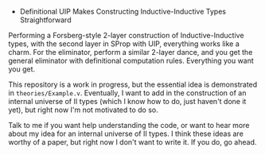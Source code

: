 * Definitional UIP Makes Constructing Inductive-Inductive Types Straightforward

Performing a Forsberg-style 2-layer construction of Inductive-Inductive types, with the second layer in SProp with UIP, everything works like a charm. For the eliminator, perform a similar 2-layer dance, and you get the general eliminator with definitional computation rules. Everything you want you get.

This repository is a work in progress, but the essential idea is demonstrated in `theories/Example.v`. Eventually, I want to add in the construction of an internal universe of II types (which I know how to do, just haven't done it yet), but right now I'm not motivated to do so.

Talk to me if you want help understanding the code, or want to hear more about my idea for an internal universe of II types. I think these ideas are worthy of a paper, but right now I don't want to write it. If you do, go ahead.
